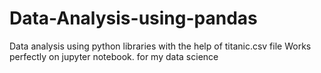 # Data-Analysis-using-pandas
Data analysis using python libraries with the help of titanic.csv file
Works perfectly on jupyter notebook.
for my data science 
